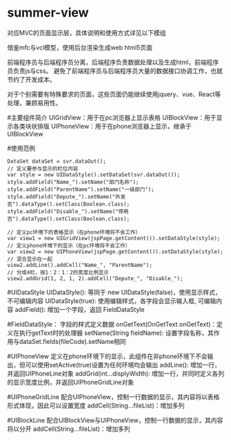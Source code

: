 # summer-view

对应MVC的页面显示层，具体说明和使用方式详见以下模组

借鉴mfc与vcl模型，使用后台渲染生成web html5页面

前端程序员与后端程序员分离，后端程序负责数据处理以及生成html，前端程序员负责js与css。
避免了前端程序员与后端程序员大量的数据接口协调工作，也就节约了开发成本。

对于个别需要有特殊要求的页面，这些页面仍能继续使用jquery、vue、React等处理，兼顾易用性。


#主要组件简介
UIGridView：用于在pc浏览器上显示表格
UIBlockView：用于显示各类块状排版
UIPhoneView：用于在phone浏览器上显示，继承于UIBlockView

#使用范例
```
DataSet dataSet = svr.dataOut();
// 定义要参与显示的栏位内容
var style = new UIDataStyle().setDataSet(svr.dataOut());
style.addField("Name_").setName("部门名称");
style.addField("ParentName").setName("一级部门");
style.addField("Depute_").setName("外发否").dataType().setClass(Boolean.class);
style.addField("Disable_").setName("停用否").dataType().setClass(Boolean.class);

// 定义pc环境下的表格显示（在phone环境将不会工作）
var view1 = new UIGridView(jspPage.getContent()).setDataStyle(style);
// 定义phone环境下的显示（在pc环境将不会工作）
var view2 = new UIPhoneView(jspPage.getContent()).setDataStyle(style);
// 混合显示在一起
view2.addLine().addCell("Name_", "ParentName");
// 分成4栏，按1：2：1：2的宽度比例显示
view2.addGrid(1, 2, 1, 2).addCell("Depute_", "Disable_");
```

#UIDataStyle
UIDataStyle(): 等同于 new UIDataStyle(false)，使用显示样式，不可编辑内容
UIDataStyle(true): 使用编辑样式，各字段会显示输入框, 可编辑内容
addField(): 增加一个字段，返回 FieldDataStyle

#FieldDataStyle： 字段的样式定义数据
onGetText(OnGetText onGetText)：定义在执行getText时的处理器
setName(String fieldName): 设置字段名称，其作用与dataSet.fields(fileCode).setName相同

#UIPhoneView 定义在phone环境下的显示，此组件在非phone环境下不会输出，但可以使用setActive(true)设置为任何环境均会输出
addLine(): 增加一行，并返回UIPhoneLine对象
addGrid(int...displyWidth): 增加一行，并同时定义各列的显示宽度比例，并返回UIPhoneGridLine对象

#UIPhoneGridLine 配合UIPhoneView，控制一行数据的显示，其内容将以表格形式体现，因此可以设置宽度
addCell(String...fileList)：增加多列

#UIBlockLine 配合UIBlockView与UIPhoneView，控制一行数据的显示，其内容将以<span>分开
addCell(String...fileList)：增加多列

